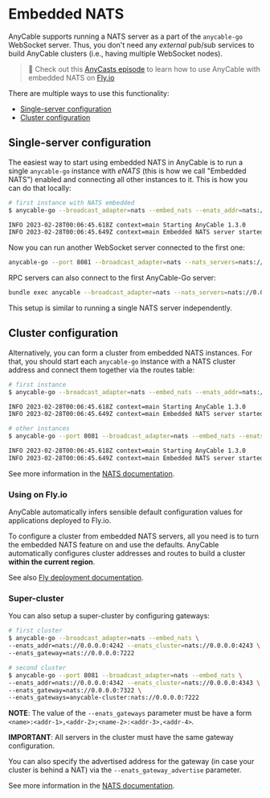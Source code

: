 # Embedded NATS

AnyCable supports running a NATS server as a part of the `anycable-go` WebSocket server. Thus, you don't need any _external_ pub/sub services to build AnyCable clusters (i.e., having multiple WebSocket nodes).

> 🎥 Check out this [AnyCasts episode](https://anycable.io/anycasts/flying-multi-regionally-with-nats/) to learn how to use AnyCable with embedded NATS on [Fly.io][fly]

There are multiple ways to use this functionality:

- [Single-server configuration](#single-server-configuration)
- [Cluster configuration](#cluster-configuration)

## Single-server configuration

The easiest way to start using embedded NATS in AnyCable is to run a single `anycable-go` instance with _eNATS_ (this is how we call "Embedded NATS") enabled and connecting all other instances to it. This is how you can do that locally:

```sh
# first instance with NATS embedded
$ anycable-go --broadcast_adapter=nats --embed_nats --enats_addr=nats://0.0.0.0:4242

INFO 2023-02-28T00:06:45.618Z context=main Starting AnyCable 1.3.0
INFO 2023-02-28T00:06:45.649Z context=main Embedded NATS server started: nats://127.0.0.1:4242
```

Now you can run another WebSocket server connected to the first one:

```sh
anycable-go --port 8081 --broadcast_adapter=nats --nats_servers=nats://0.0.0.0:4242
```

RPC servers can also connect to the first AnyCable-Go server:

```sh
bundle exec anycable --broadcast_adapter=nats --nats_servers=nats://0.0.0.0:4242
```

This setup is similar to running a single NATS server independently.

## Cluster configuration

Alternatively, you can form a cluster from embedded NATS instances. For that, you should start each `anycable-go` instance with a NATS cluster address and connect them together via the routes table:

```sh
# first instance
$ anycable-go --broadcast_adapter=nats --embed_nats --enats_addr=nats://0.0.0.0:4242 --enats_cluster=nats://0.0.0.0:4243

INFO 2023-02-28T00:06:45.618Z context=main Starting AnyCable 1.3.0
INFO 2023-02-28T00:06:45.649Z context=main Embedded NATS server started: nats://127.0.0.1:4242 (cluster: nats://0.0.0.0:4243, cluster_name: anycable-cluster)

# other instances
$ anycable-go --port 8081 --broadcast_adapter=nats --embed_nats --enats_addr=nats://0.0.0.0:4342 --enats_cluster=nats://0.0.0.0:4343 --enats_cluster_routes=nats://0.0.0.0:4243

INFO 2023-02-28T00:06:45.618Z context=main Starting AnyCable 1.3.0
INFO 2023-02-28T00:06:45.649Z context=main Embedded NATS server started: nats://127.0.0.1:4342 (cluster: nats://0.0.0.0:4343, cluster_name: anycable-cluster, routes: nats://0.0.0.0:4243)
```

See more information in the [NATS documentation](https://docs.nats.io/running-a-nats-service/configuration/clustering).

### Using on Fly.io

AnyCable automatically infers sensible default configuration values for applications deployed to Fly.io.

To configure a cluster from embedded NATS servers, all you need is to turn the embedded NATS feature on and use the defaults. AnyCable automatically configures cluster addresses and routes to build a cluster **within the current region**.

See also [Fly deployment documentation](../deployment/fly.md).

### Super-cluster

You can also setup a super-cluster by configuring gateways:

```sh
# first cluster
$ anycable-go --broadcast_adapter=nats --embed_nats \
--enats_addr=nats://0.0.0.0:4242 --enats_cluster=nats://0.0.0.0:4243 \
--enats_gateway=nats://0.0.0.0:7222

# second cluster
$ anycable-go --port 8081 --broadcast_adapter=nats --embed_nats \
--enats_addr=nats://0.0.0.0:4342 --enats_cluster=nats://0.0.0.0:4343 \
--enats_gateway=nats://0.0.0.0:7322 \
--enats_gateways=anycable-cluster:nats://0.0.0.0:7222
```

**NOTE**: The value of the `--enats_gateways` parameter must be have a form `<name>:<addr-1>,<addr-2>;<name-2>:<addr-3>,<addr-4>`.

**IMPORTANT**: All servers in the cluster must have the same gateway configuration.

You can also specify the advertised address for the gateway (in case your cluster is behind a NAT) via the `--enats_gateway_advertise` parameter.

See more information in the [NATS documentation](https://docs.nats.io/running-a-nats-service/configuration/clustering).

[fly]: https://fly.io
